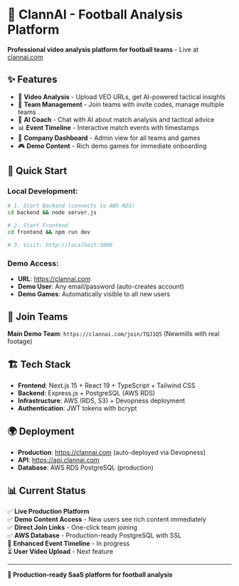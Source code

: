 # 🚀 ClannAI - Football Analysis Platform

**Professional video analysis platform for football teams** - Live at [clannai.com](https://clannai.com)

## ✨ **Features**

- 🎯 **Video Analysis** - Upload VEO URLs, get AI-powered tactical insights
- 👥 **Team Management** - Join teams with invite codes, manage multiple teams
- 🤖 **AI Coach** - Chat with AI about match analysis and tactical advice
- 📊 **Event Timeline** - Interactive match events with timestamps
- 🏢 **Company Dashboard** - Admin view for all teams and games
- 🎮 **Demo Content** - Rich demo games for immediate onboarding

## 🚀 **Quick Start**

### **Local Development:**
```bash
# 1. Start Backend (connects to AWS RDS)
cd backend && node server.js

# 2. Start Frontend  
cd frontend && npm run dev

# 3. Visit: http://localhost:3000
```

### **Demo Access:**
- **URL**: https://clannai.com
- **Demo User**: Any email/password (auto-creates account)
- **Demo Games**: Automatically visible to all new users

## 🔗 **Join Teams**

**Main Demo Team**: `https://clannai.com/join/TQJ1Q5` (Newmills with real footage)

## 🏗️ **Tech Stack**

- **Frontend**: Next.js 15 + React 19 + TypeScript + Tailwind CSS
- **Backend**: Express.js + PostgreSQL (AWS RDS)
- **Infrastructure**: AWS (RDS, S3) + Devopness deployment
- **Authentication**: JWT tokens with bcrypt

## 🌍 **Deployment**

- **Production**: https://clannai.com (auto-deployed via Devopness)
- **API**: https://api.clannai.com
- **Database**: AWS RDS PostgreSQL (production)

## 📊 **Current Status**

✅ **Live Production Platform**  
✅ **Demo Content Access** - New users see rich content immediately  
✅ **Direct Join Links** - One-click team joining  
✅ **AWS Database** - Production-ready PostgreSQL with SSL  
🔄 **Enhanced Event Timeline** - In progress  
⏳ **User Video Upload** - Next feature  

---

**🎯 Production-ready SaaS platform for football analysis**
